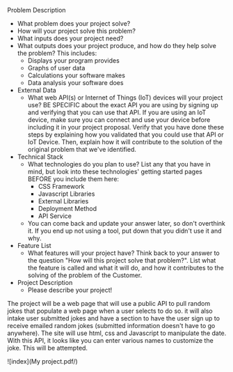 Problem Description
- What problem does your project solve?
- How will your project solve this problem?
- What inputs does your project need?
- What outputs does your project produce, and how do they help solve the problem? This includes:
    - Displays your program provides
    - Graphs of user data
    - Calculations your software makes
    - Data analysis your software does
- External Data
    - What web API(s) or Internet of Things (IoT) devices will your project use? BE SPECIFIC about the exact API you are using by signing up and verifying that you can use that API. If you are using an IoT device, make sure you can connect and use your device before including it in your project proposal. Verify that you have done these steps by explaining how you validated that you could use that API or IoT Device. Then, explain how it will contribute to the solution of the original problem that we've identified.
- Technical Stack
    - What technologies do you plan to use? List any that you have in mind, but look into these technologies' getting started pages BEFORE you include them here:
        - CSS Framework
        - Javascript Libraries
        - External Libraries
        - Deployment Method
        - API Service
    - You can come back and update your answer later, so don't overthink it. If you end up not using a tool, put down that you didn't use it and why.
- Feature List
    - What features will your project have? Think back to your answer to the question "How will this project solve that problem?". List what the feature is called and what it will do, and how it contributes to the solving of the problem of the Customer.
- Project Description
    - Please describe your project!

The project will be a web page that will use a public API to pull random jokes that populate a web page when
a user selects to do so. it will also intake user submitted jokes and have a section to have the user sign up to
receive emailed random jokes (submitted information doesn't have to go anywhere). The site will use html, css and Javascript to manipulate the date. With this API, it looks like you can enter various names to customize the joke. This will be attempted.


![index](My project.pdf/)
